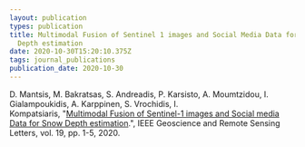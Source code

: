 ```yaml
---
layout: publication
types: publication
title: Multimodal Fusion of Sentinel 1 images and Social Media Data for Snow
  Depth estimation
date: 2020-10-30T15:20:10.375Z
tags: journal_publications
publication_date: 2020-10-30
---
```

D. Mantsis, M. Bakratsas, S. Andreadis, P. Karsisto, A. Moumtzidou, I. Gialampoukidis, A. Karppinen, S. Vrochidis, I. Kompatsiaris, "[Multimodal Fusion of Sentinel-1 images and Social media Data for Snow Depth estimation](https://ieeexplore.ieee.org/document/9245524).", IEEE Geoscience and Remote Sensing Letters, vol. 19, pp. 1-5, 2020.
